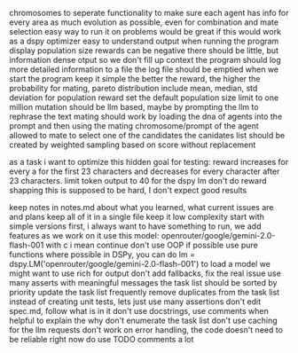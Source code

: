 chromosomes to seperate functionality to make sure each agent has info for every area
as much evolution as possible, even for combination and mate selection
easy way to run it on problems
would be great if this would work as a dspy optimizer
easy to understand output when running the program
display population size
rewards can be negative
there should be little, but information dense otput so we don't fill up context
the program should log more detailed information to a file
the log file should be emptied when we start the program
keep it simple
the better the reward, the higher the probability for mating, pareto distribution
include mean, median, std deviation for population reward
set the default population size limit to one million
mutation should be llm based, maybe by prompting the llm to rephrase the text
mating should work by loading the dna of agents into the prompt and then using the mating chromosome/prompt of the agent allowed to mate to select one of the candidates
the canidates list should be created by weighted sampling based on score without replacement


as a task i want to optimize this hidden goal for testing: reward increases for every a for the first 23 characters and decreases for every character after 23 characters. limit token output to 40 for the dspy lm
don't do reward shapping
this is supposed to be hard, I don't expect good results


keep notes in notes.md about what you learned, what current issues are and plans
keep all of it in a single file
keep it low complexity
start with simple versions first, i always want to have something to run, we add features as we work on it
use this model: openrouter/google/gemini-2.0-flash-001
with c i mean continue
don't use OOP if possible
use pure functions where possible
in DSPy, you can do lm = dspy.LM('openrouter/google/gemini-2.0-flash-001') to load a model
we might want to use rich for output
don't add fallbacks, fix the real issue
use many asserts with meaningful messages
the task list should be sorted by priority
update the task list frequently
remove duplicates from the task list 
instead of creating unit tests, lets just use many assertions 
don't edit spec.md, follow what is in it 
don't use docstrings, use comments when helpful to explain the why
don't enumerate the task list
don't use caching for the llm requests
don't work on error handling, the code doesn't need to be reliable right now
do use TODO comments a lot





